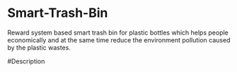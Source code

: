 # Smart-Trash-Bin
Reward system based smart trash bin for plastic bottles which helps people economically and at the same time reduce the environment pollution caused by the plastic wastes.

#Description

